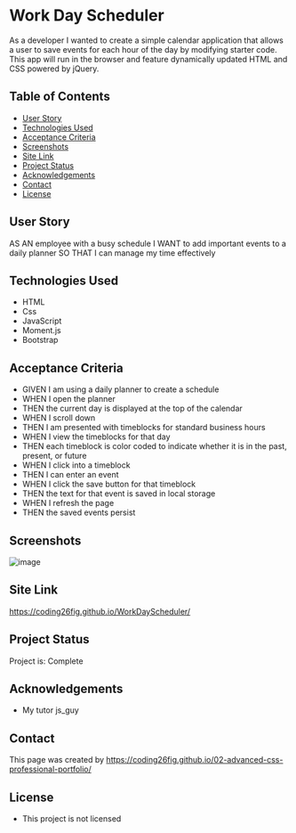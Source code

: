 # Work Day Scheduler
As a developer I wanted to create a simple calendar application that allows a user to save events for each hour of the day by modifying starter code. This app will run in the browser and feature dynamically updated HTML and CSS powered by jQuery.

## Table of Contents
* [User Story](#user-story)
* [Technologies Used](#technologies-used)
* [Acceptance Criteria](#acceptance-criteria)
* [Screenshots](#screenshots)
* [Site Link](#site-link)
* [Project Status](#project-status)
* [Acknowledgements](#acknowledgements)
* [Contact](#contact)
* [License](#license)


## User Story
AS AN employee with a busy schedule
I WANT to add important events to a daily planner
SO THAT I can manage my time effectively


## Technologies Used
- HTML
- Css
- JavaScript
- Moment.js
- Bootstrap


## Acceptance Criteria
- GIVEN I am using a daily planner to create a schedule
- WHEN I open the planner
- THEN the current day is displayed at the top of the calendar
- WHEN I scroll down
- THEN I am presented with timeblocks for standard business hours
- WHEN I view the timeblocks for that day
- THEN each timeblock is color coded to indicate whether it is in the past, present, or future
- WHEN I click into a timeblock
- THEN I can enter an event
- WHEN I click the save button for that timeblock
- THEN the text for that event is saved in local storage
- WHEN I refresh the page
- THEN the saved events persist


## Screenshots
![image](https://user-images.githubusercontent.com/97489289/162104717-d92d3e68-b7e3-44bc-9e91-5ae2a561d303.png)


## Site Link 
https://coding26fig.github.io/WorkDayScheduler/


## Project Status
Project is: Complete


## Acknowledgements
- My tutor js_guy

## Contact
This page was created by https://coding26fig.github.io/02-advanced-css-professional-portfolio/

## License 
- This project is not licensed 


